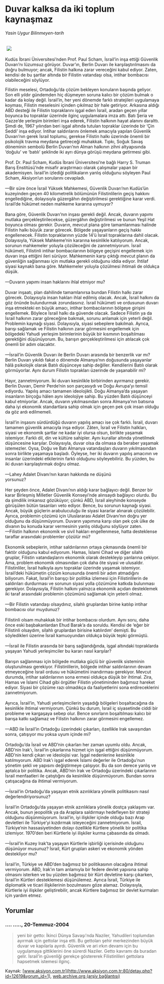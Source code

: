 # Duvar kalksa da iki toplum kaynaşmaz

*Yasin Uygur Bilinmeyen-tarih*

<div>
 <font>
  <img border="0" height="1" src="/web/20040911042557im_/http://www.aksiyon.com.tr/images/blank.gif"/>
 </font>
 <font class="content">
  <p>
   <img border="0" hspace="5" src="http://web.archive.org/web/20040911042557im_/http://www.aksiyon.com.tr/resim/502/62.jpg" vspace="5"/>
  </p>
 </font>
 <font class="content">
  Kudüs İbrani Üniversitesi’nden Prof. Paul Scham, İsrail’in inşa ettiği Güvenlik Duvarı’nı lüzumsuz görüyor. Duvar’ın, Berlin Duvarı ile karşılaştırılmasını da doğru bulmuyor; ancak, Filistin halkına zarar vereceğini kabul ediyor. Zaten, kendisi de bu şartlar altında bir Filistin vatandaşı olsa, intihar bombacısı olabileceğini söylüyor.
 </font>
 <p>
  <font class="content">
   Filistin meselesi, Ortadoğu’da çözüm bekleyen konuların başında geliyor. Son elli yıldır gündemden hiç düşmeyen soruna kalıcı bir çözüm bulmak o kadar da kolay değil. İsrail’in, her yeni dönemde farklı stratejileri uygulamaya koyması, Filistin meselesini içinden çıkılmaz bir hale getiriyor. Arkasına aldığı ABD desteği ile Filistin topraklarını işgal eden İsrail, aradan geçen yıllar boyunca bu topraklar üzerinde ilginç uygulamalara imza attı. Batı Şeria ve Gazze’de yerleşim birimleri inşa ederek, Filistin halkının hayat alanını daralttı. Şimdi de, 1967 yılından beri işgal altında tutulan topraklar üzerinde bir ‘Çin Seddi’ inşa ediyor. İntihar saldırılarını önlemek amacıyla yapılan Güvenlik Duvarı’nın gerek İsrail toplumu, gerekse Filistin halkı üzerinde önemli bir psikolojik travma meydana getireceği muhakkak. Tıpkı, Soğuk Savaş döneminin sembolü Berlin Duvarı’nın Alman halkının zihni altyapısında ‘doğulu’ ve ‘batılı’ şeklinde iki ayrı dünya görüşü meydana getirmesi gibi.
   <br/>
   <br/>
   Prof. Dr. Paul Scham, Kudüs İbrani Üniversitesi’ne bağlı Harry S. Truman Barış Enstitüsü’nde misafir araştırmacı olarak çalışmalar yapan bir akademisyen. İsrail’in izlediği politikaların yanlış olduğunu söyleyen Paul Scham, Aksiyon’un sorularını cevapladı.
   <br/>
   <br/>
   —Bir süre önce İsrail Yüksek Mahkemesi, Güvenlik Duvarı’nın Kudüs’ün kuzeyinden geçen 40 kilometrelik bölümünün Filistinlilerin geçiş hakkını engellediğine, dolayısıyla güzergâhın değiştirilmesi gerektiğine karar verdi. İsrail’de hükümet neden mahkeme kararına uymuyor?
   <br/>
   <br/>
   Bana göre, Güvenlik Duvarı’nın inşası gerekli değil. Ancak, duvarın yapımı mutlaka gerçekleştirilecekse, güzergâhın değiştirilmesi ve bunun Yeşil Hat boyunca olması gerekir. Duvarın, mevcut plana göre tamamlanması halinde Filistin halkı büyük zarar görecek. Bölgede yaşayanların geçiş hakkı engellenecek. Filistin topraklarının yüzde 14’ü İsrail topraklarına dahil olacak. Dolayısıyla, Yüksek Mahkeme’nin kararına kesinlikle katılıyorum. Ancak, sorunun mahkemeler yoluyla çözüleceğini de zannetmiyorum. İsrail hükümeti, Filistinli intihar bombacılarının bölgeye geçişini engellemek için duvarı inşa ettiğini ileri sürüyor. Mahkemenin karşı çıktığı mevcut planın da güvenliğin sağlanması için mutlaka gerekli olduğunu iddia ediyor. İhtilaf siyasi kaynaklı bana göre. Mahkemeler yoluyla çözülmesi ihtimali de oldukça düşük.
   <br/>
   <br/>
   —Duvarın yapımı insan haklarını ihlal etmiyor mu?
   <br/>
   <br/>
   Duvar inşaatı, plan dahilinde tamamlanırsa bundan Filistin halkı zarar görecek. Dolayısıyla insan hakları ihlal edilmiş olacak. Ancak, İsrail halkını da göz önünde bulundurmak zorundasınız. İsrail hükümeti ve ordusunun duvarı inşa etmekteki en büyük amacı, intihar bombacılarının bölgeye girişini engellemek. Böylece İsrail halkı da güvende olacak. Sadece Filistin ya da İsrail halkının zarar göreceğine bakmak, sorunu anlamak için yeterli değil. Problemin kaynağı siyasi. Dolayısıyla, siyasi sebeplere bakılmalı. Ayrıca, barışı sağlamak ve Filistin halkının zarar görmesini engellemek için bölgedeki Yahudi yerleşim birimlerinin büyük bir kısmının boşaltılması gerektiğini düşünüyorum. Bu, barışın gerçekleştirilmesi için atılacak çok önemli bir adım olacaktır.
   <br/>
   <br/>
   —İsrail’in Güvenlik Duvarı ile Berlin Duvarı arasında bir benzerlik var mı? Berlin Duvarı yıkıldı fakat o dönemde Almanya’nın doğusunda yaşayanlar hâlâ psikolojik olarak Batılı düşünceye sahip değiller. Kendilerini Batılı olarak görmüyorlar. Aynı durum Filistin toprakları üzerinde de yaşanabilir mi?
   <br/>
   <br/>
   Hayır, zannetmiyorum. İki duvarı kesinlikle birbirinden ayırmanız gerekir. Berlin Duvarı, Demir Perde’nin son parçasıydı ve Doğu Avrupa’yı temsil ediyordu. Yapılış amacı tamamen ideolojikti. Doğu Almanya’da yaşayan insanların birçoğu hâlen aynı ideolojiye sahip. Bu yüzden Batılı düşünceyi kabul etmiyorlar. Ancak, duvarın yıkılmasından sonra Almanya’nın batısına daha iyi ekonomik standartlara sahip olmak için geçen pek çok insan olduğu da göz ardı edilmemeli.
   <br/>
   <br/>
   İsrail’in inşasını sürdürdüğü duvarın yapılış amacı ise çok farklı. İsrail, duvarı tamamen güvenlik amacıyla inşa ediyor. Zâten, İsrail ve Filistin halkları, siyasi ve ekonomik şartlar ne kadar iyi olursa olsun, birlikte yaşamak istemiyor. Farklı dil, din ve kültüre sahipler. Aynı kurallar altında yönetilmek düşüncesine karşılar. Dolayısıyla, duvar olsa da olmasa da beraber yaşamak istemezler. Oysa, Doğu ve Batı Almanya vatandaşları duvarın yıkılmasından sonra birlikte yaşamaya başladı. Öyleyse, her iki duvarın yapılış amacının ve insanlar üzerindeki etkilerinin farklı olduğunu söyleyebiliriz. Bu yüzden, bu iki duvarı karşılaştırmak doğru olmaz.
   <br/>
   <br/>
   —Lahey Adalet Divanı’nın kararı hakkında ne düşünü
   <br/>
   yorsunuz?
   <br/>
   <br/>
   Her şeyden önce, Adalet Divanı’nın aldığı karar bağlayıcı değil. Benzer bir karar Birleşmiş Milletler Güvenlik Konseyi’nde alınsaydı bağlayıcı olurdu. Bu da şimdilik imkansız gözüküyor; çünkü ABD, İsrail aleyhinde konseyde görüşülen bütün tasarıları veto ediyor. Bence, bu sorunun kaynağı siyasi. Ancak, büyük güçlerin arabuluculuğu ile siyasi kararlar alınarak çözülebilir. Ayrıca, problemin çözümü için Uluslararası Adalet Divanı’nın doğru yer olduğunu da düşünmüyorum. Duvarın yapımına karşı olan pek çok ülke de divanın bu konuda karar vermesinin yanlış olduğunu söylüyor zaten.
   <br/>
   —Filistin halkının ekonomik ve sivil hakları engellenmese, hatta desteklense taraflar arasındaki problemler çözülür mü?
   <br/>
   <br/>
   Ekonomik sebeplerin, intihar saldırılarının ortaya çıkmasında önemli bir faktör olduğunu kabul ediyorum. Hamas, İslami Cihad ve diğer silahlı gruplar, Filistin vatandaşlarını ekonomik olarak destekleyip yanlarına çekiyor. Ama, problem ekonomik olmasından çok daha öte siyasi ve ulusaldır. Filistinliler, İsrail halkıyla aynı topraklar üzerinde yaşamak istemiyor. İsrail’deki hükümetin çözüm konusunda önemli bir adım atmadığını biliyorum. Fakat, İsrail’in barışçı bir politika izlemesi için Filistinlilerin de saldırıları durdurması ve sorunun siyasi yolla çözümüne katkıda bulunması gerekiyor. Dolayısıyla, Filistin halkını yalnızca ekonomik açıdan desteklemek iki taraf arasındaki problemin çözümünü sağlamak için yeterli olmaz.
   <br/>
   <br/>
   —Bir Filistin vatandaşı olsaydınız, silahlı gruplardan birine katılıp intihar bombacısı olur muydunuz?
   <br/>
   <br/>
   Filistinli olsam muhakkak bir intihar bombacısı olurdum. Aynı soru, daha önce eski başbakanlardan Ehud Barak’a da soruldu. Kendisi de ‘eğer bir Filistinli olsaydım, silahlı gruplardan birisine katılırdım’ demişti. Bu söyledikleri üzerine İsrail kamuoyundan oldukça büyük tepki görmüştü.
   <br/>
   <br/>
   —İsrail ile Filistin arasında bir barış sağlandığında, işgal altındaki topraklarda yaşayan Yahudi yerleşimciler bu kararı nasıl karşılar?
   <br/>
   <br/>
   Barışın sağlanması için bölgede mutlaka güçlü bir güvenlik sisteminin oluşturulması gerekiyor. Filistinlilerin, bölgede intihar saldırılarının devam etmeyeceğine İsrail ordusu ve hükümetini inandırması gerekiyor. Mevcut durumda, intihar saldırılarının sona ermesi oldukça düşük bir ihtimal. Zira, Hamas ve İslami Cihad gibi örgütler Filistin yönetiminden bağımsız hareket ediyor. Siyasi bir çözüme razı olmadıkça da faaliyetlerini sona erdireceklerini zannetmiyorum.
   <br/>
   <br/>
   Ayrıca, İsrail’in, Yahudi yerleşimcilerin  yaşadığı bölgeleri boşaltacağına da kesinlikle ihtimal vermiyorum. Çünkü bu durum, İsrail iç siyasetinde ciddi bir probleme ve kargaşaya sebep olur. Bence sınırların boşaltılması kalıcı bir barışa katkı sağlamaz ve Filistin halkının zarar görmesini engellemez.
   <br/>
   <br/>
   —ABD ile İsrail’in Ortadoğu üzerindeki çıkarları, özellikle Irak savaşından sonra,  çatışıyor mu yoksa uyum içinde mi?
   <br/>
   <br/>
   Ortadoğu’da İsrail ve ABD’nin çıkarları her zaman uyumlu oldu. Ancak, ABD’nin Irak’ı, İsrail’in çıkarlarına hizmet için işgal ettiğini düşünmüyorum. ABD’nin kendi çıkarı ve ideolojisi var. İşgal nedenlerine kesinlikle katılmıyorum. ABD Irak’ı işgal ederek İslami değerler ile Ortadoğu’nun yönetim şekli ve yapısını değiştirmeye çalışıyor. Bu da son derece yanlış ve aptalca bir politika. Ancak, ABD’nin Irak ve Ortadoğu üzerindeki çıkarlarının İsrail menfaatleri ile çatıştığını da kesinlikle düşünmüyorum. Bundan sonra çatışacağına da ihtimal vermiyorum.
   <br/>
   <br/>
   —İsrail’in Ortadoğu’da yaşayan etnik azınlıklara yönelik politikasını nasıl değerlendiriyorsunuz?
   <br/>
   <br/>
   İsrail’in Ortadoğu’da yaşayan etnik azınlıklara yönelik dostça yaklaşımı var. Ancak, bunun jeopolitik ya da Araplara saldırmayı hedefleyen bir strateji olduğunu düşünmüyorum. İsrail’in, iyi ilişkiler içinde olduğu bazı Arap devletleri ile Türkiye’yi kızdırmak isteyeceğini zannetmiyorum. İsrail, Türkiye’nin hassasiyetinden dolayı özellikle Kürtlere yönelik bir politika izlemiyor. 1970’den beri Kürtlerle iyi ilişkiler kurma çabasında da olmadı.
   <br/>
   <br/>
   —İsrail’in Kuzey Irak’ta yaşayan Kürtlerle işbirliği içerisinde olduğunu düşünüyor musunuz? İsrail, Kürt grupları askeri ve ekonomik yönden destekliyor mu?
   <br/>
   <br/>
   İsrail’in, Türkiye ve ABD’den bağımsız bir politikasının olacağına ihtimal vermiyorum. ABD, Irak’ın tam anlamıyla bir federe devlet yapısına sahip olmasını isterken ve bu yüzden bağımsız bir Kürt devletine karşı çıkarken, İsrail’in Kürtleri desteklemesi düşünülemez. Ayrıca İsrail, Türkiye ile diplomatik ve ticari ilişkilerinin bozulmasını göze alamaz. Dolayısıyla, Kürtlerle iyi ilişkiler geliştirebilir, ancak Kürtlere bağımsız bir devlet kurmaları için yardım etmez.
   <br/>
  </font>
 </p>
</div>


## Yorumlar

### .... ....., 20-Temmuz-2004
> yeni bir getto: 
> İkinci Dünya Savaşı'nda Naziler, Yahudileri toplumdan ayırmak için gettolar inşa etti. Bu gettoları şehir merkezinden büyük duvar ve kapılarla ayırdı.  Güvenlik ve ari ırkın devamı için bu uygulamaya gittiklerini öne sürerdi Naziler. Getto kavramı da buradan gelir. İsrail’in güvenliği gerekçe göstererek Filistinlileri gettolara hapsetmek istemesi ilginç.

Kaynak: [www.aksiyon.com.tr](http://www.aksiyon.com.tr:80/detay.php?id=12619&yorum_id=1), [web.archive.org (arşiv bağlantısı)](http://web.archive.org/web/20040911042557/http://www.aksiyon.com.tr:80/detay.php?id=12619&yorum_id=1)
